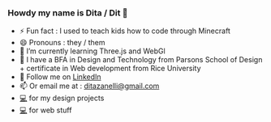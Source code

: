 ### Howdy my name is Dita / Dit 👋

- ⚡ Fun fact : I used to teach kids how to code through Minecraft
- 😄 Pronouns : they / them
- 🌱 I’m currently learning Three.js and WebGl
- 🔭 I have a BFA in Design and Technology from Parsons School of Design + certificate in Web development from Rice University
- 📱 Follow me on [LinkedIn](www.linkedin.com/in/dita-zanelli)
- 📫 Or email me at : ditazanelli@gmail.com
- [💻](ditzit.com) for my design projects 
- [💻](https://ditazan.github.io/webdev_portfolio/) for web stuff

